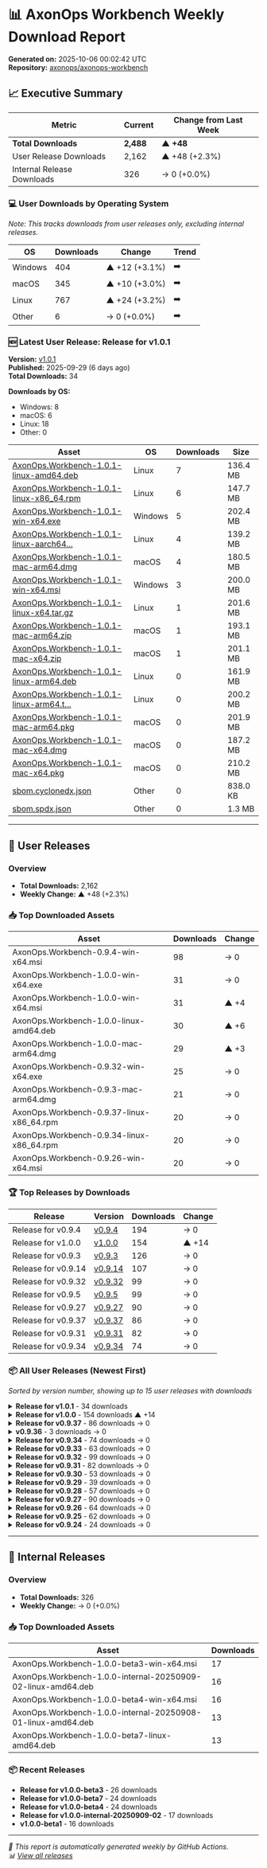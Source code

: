 # 📊 AxonOps Workbench Weekly Download Report

**Generated on:** 2025-10-06 00:02:42 UTC  
**Repository:** [axonops/axonops-workbench](https://github.com/axonops/axonops-workbench)

## 📈 Executive Summary

| Metric | Current | Change from Last Week |
|--------|---------|----------------------|
| **Total Downloads** | **2,488** | **▲ +48** |
| User Release Downloads | 2,162 | ▲ +48 (+2.3%) |
| Internal Release Downloads | 326 | → 0 (+0.0%) |

### 💻 User Downloads by Operating System

_Note: This tracks downloads from user releases only, excluding internal releases._

| OS | Downloads | Change | Trend |
|----|-----------|--------|-------|
| Windows | 404 | ▲ +12 (+3.1%) | ➡️ |
| macOS | 345 | ▲ +10 (+3.0%) | ➡️ |
| Linux | 767 | ▲ +24 (+3.2%) | ➡️ |
| Other | 6 | → 0 (+0.0%) | ➡️ |

### 🆕 Latest User Release: Release for v1.0.1

**Version:** [v1.0.1](https://github.com/axonops/axonops-workbench/releases/tag/v1.0.1)  
**Published:** 2025-09-29 (6 days ago)  
**Total Downloads:** 34

**Downloads by OS:**
- Windows: 8
- macOS: 6
- Linux: 18
- Other: 0

| Asset | OS | Downloads | Size |
|-------|----|-----------|------|
| [AxonOps.Workbench-1.0.1-linux-amd64.deb](https://github.com/axonops/axonops-workbench/releases/download/v1.0.1/AxonOps.Workbench-1.0.1-linux-amd64.deb) | Linux | 7 | 136.4 MB |
| [AxonOps.Workbench-1.0.1-linux-x86_64.rpm](https://github.com/axonops/axonops-workbench/releases/download/v1.0.1/AxonOps.Workbench-1.0.1-linux-x86_64.rpm) | Linux | 6 | 147.7 MB |
| [AxonOps.Workbench-1.0.1-win-x64.exe](https://github.com/axonops/axonops-workbench/releases/download/v1.0.1/AxonOps.Workbench-1.0.1-win-x64.exe) | Windows | 5 | 202.4 MB |
| [AxonOps.Workbench-1.0.1-linux-aarch64...](https://github.com/axonops/axonops-workbench/releases/download/v1.0.1/AxonOps.Workbench-1.0.1-linux-aarch64.rpm) | Linux | 4 | 139.2 MB |
| [AxonOps.Workbench-1.0.1-mac-arm64.dmg](https://github.com/axonops/axonops-workbench/releases/download/v1.0.1/AxonOps.Workbench-1.0.1-mac-arm64.dmg) | macOS | 4 | 180.5 MB |
| [AxonOps.Workbench-1.0.1-win-x64.msi](https://github.com/axonops/axonops-workbench/releases/download/v1.0.1/AxonOps.Workbench-1.0.1-win-x64.msi) | Windows | 3 | 200.0 MB |
| [AxonOps.Workbench-1.0.1-linux-x64.tar.gz](https://github.com/axonops/axonops-workbench/releases/download/v1.0.1/AxonOps.Workbench-1.0.1-linux-x64.tar.gz) | Linux | 1 | 201.6 MB |
| [AxonOps.Workbench-1.0.1-mac-arm64.zip](https://github.com/axonops/axonops-workbench/releases/download/v1.0.1/AxonOps.Workbench-1.0.1-mac-arm64.zip) | macOS | 1 | 193.1 MB |
| [AxonOps.Workbench-1.0.1-mac-x64.zip](https://github.com/axonops/axonops-workbench/releases/download/v1.0.1/AxonOps.Workbench-1.0.1-mac-x64.zip) | macOS | 1 | 201.1 MB |
| [AxonOps.Workbench-1.0.1-linux-arm64.deb](https://github.com/axonops/axonops-workbench/releases/download/v1.0.1/AxonOps.Workbench-1.0.1-linux-arm64.deb) | Linux | 0 | 161.9 MB |
| [AxonOps.Workbench-1.0.1-linux-arm64.t...](https://github.com/axonops/axonops-workbench/releases/download/v1.0.1/AxonOps.Workbench-1.0.1-linux-arm64.tar.gz) | Linux | 0 | 200.2 MB |
| [AxonOps.Workbench-1.0.1-mac-arm64.pkg](https://github.com/axonops/axonops-workbench/releases/download/v1.0.1/AxonOps.Workbench-1.0.1-mac-arm64.pkg) | macOS | 0 | 201.9 MB |
| [AxonOps.Workbench-1.0.1-mac-x64.dmg](https://github.com/axonops/axonops-workbench/releases/download/v1.0.1/AxonOps.Workbench-1.0.1-mac-x64.dmg) | macOS | 0 | 187.2 MB |
| [AxonOps.Workbench-1.0.1-mac-x64.pkg](https://github.com/axonops/axonops-workbench/releases/download/v1.0.1/AxonOps.Workbench-1.0.1-mac-x64.pkg) | macOS | 0 | 210.2 MB |
| [sbom.cyclonedx.json](https://github.com/axonops/axonops-workbench/releases/download/v1.0.1/sbom.cyclonedx.json) | Other | 0 | 838.0 KB |
| [sbom.spdx.json](https://github.com/axonops/axonops-workbench/releases/download/v1.0.1/sbom.spdx.json) | Other | 0 | 1.3 MB |

---

## 🚀 User Releases

### Overview
- **Total Downloads:** 2,162
- **Weekly Change:** ▲ +48 (+2.3%)

### 📥 Top Downloaded Assets

| Asset | Downloads | Change |
|-------|-----------|--------|
| AxonOps.Workbench-0.9.4-win-x64.msi | 98 | → 0 |
| AxonOps.Workbench-1.0.0-win-x64.exe | 31 | → 0 |
| AxonOps.Workbench-1.0.0-win-x64.msi | 31 | ▲ +4 |
| AxonOps.Workbench-1.0.0-linux-amd64.deb | 30 | ▲ +6 |
| AxonOps.Workbench-1.0.0-mac-arm64.dmg | 29 | ▲ +3 |
| AxonOps.Workbench-0.9.32-win-x64.exe | 25 | → 0 |
| AxonOps.Workbench-0.9.3-mac-arm64.dmg | 21 | → 0 |
| AxonOps.Workbench-0.9.37-linux-x86_64.rpm | 20 | → 0 |
| AxonOps.Workbench-0.9.34-linux-x86_64.rpm | 20 | → 0 |
| AxonOps.Workbench-0.9.26-win-x64.msi | 20 | → 0 |

### 🏆 Top Releases by Downloads

| Release | Version | Downloads | Change |
|---------|---------|-----------|--------|
| Release for v0.9.4 | [v0.9.4](https://github.com/axonops/axonops-workbench/releases/tag/v0.9.4) | 194 | → 0 |
| Release for v1.0.0 | [v1.0.0](https://github.com/axonops/axonops-workbench/releases/tag/v1.0.0) | 154 | ▲ +14 |
| Release for v0.9.3 | [v0.9.3](https://github.com/axonops/axonops-workbench/releases/tag/v0.9.3) | 126 | → 0 |
| Release for v0.9.14 | [v0.9.14](https://github.com/axonops/axonops-workbench/releases/tag/v0.9.14) | 107 | → 0 |
| Release for v0.9.32 | [v0.9.32](https://github.com/axonops/axonops-workbench/releases/tag/v0.9.32) | 99 | → 0 |
| Release for v0.9.5 | [v0.9.5](https://github.com/axonops/axonops-workbench/releases/tag/v0.9.5) | 99 | → 0 |
| Release for v0.9.27 | [v0.9.27](https://github.com/axonops/axonops-workbench/releases/tag/v0.9.27) | 90 | → 0 |
| Release for v0.9.37 | [v0.9.37](https://github.com/axonops/axonops-workbench/releases/tag/v0.9.37) | 86 | → 0 |
| Release for v0.9.31 | [v0.9.31](https://github.com/axonops/axonops-workbench/releases/tag/v0.9.31) | 82 | → 0 |
| Release for v0.9.34 | [v0.9.34](https://github.com/axonops/axonops-workbench/releases/tag/v0.9.34) | 74 | → 0 |

### 📦 All User Releases (Newest First)

_Sorted by version number, showing up to 15 user releases with downloads_

<details>
<summary><strong>Release for v1.0.1</strong> - 34 downloads</summary>

- **Version:** [v1.0.1](https://github.com/axonops/axonops-workbench/releases/tag/v1.0.1)
- **Published:** 2025-09-29
- **Total Downloads:** 34

| Asset | Downloads | Size | Link |
|-------|-----------|------|------|
| AxonOps.Workbench-1.0.1-linux-amd64.deb | 7 | 136.4 MB | [⬇](https://github.com/axonops/axonops-workbench/releases/download/v1.0.1/AxonOps.Workbench-1.0.1-linux-amd64.deb) |
| AxonOps.Workbench-1.0.1-linux-x86_64.rpm | 6 | 147.7 MB | [⬇](https://github.com/axonops/axonops-workbench/releases/download/v1.0.1/AxonOps.Workbench-1.0.1-linux-x86_64.rpm) |
| AxonOps.Workbench-1.0.1-win-x64.exe | 5 | 202.4 MB | [⬇](https://github.com/axonops/axonops-workbench/releases/download/v1.0.1/AxonOps.Workbench-1.0.1-win-x64.exe) |
| AxonOps.Workbench-1.0.1-linux-aarch64... | 4 | 139.2 MB | [⬇](https://github.com/axonops/axonops-workbench/releases/download/v1.0.1/AxonOps.Workbench-1.0.1-linux-aarch64.rpm) |
| AxonOps.Workbench-1.0.1-mac-arm64.dmg | 4 | 180.5 MB | [⬇](https://github.com/axonops/axonops-workbench/releases/download/v1.0.1/AxonOps.Workbench-1.0.1-mac-arm64.dmg) |

</details>

<details>
<summary><strong>Release for v1.0.0</strong> - 154 downloads ▲ +14</summary>

- **Version:** [v1.0.0](https://github.com/axonops/axonops-workbench/releases/tag/v1.0.0)
- **Published:** 2025-09-09
- **Total Downloads:** 154

| Asset | Downloads | Size | Link |
|-------|-----------|------|------|
| AxonOps.Workbench-1.0.0-win-x64.exe | 31 | 188.0 MB | [⬇](https://github.com/axonops/axonops-workbench/releases/download/v1.0.0/AxonOps.Workbench-1.0.0-win-x64.exe) |
| AxonOps.Workbench-1.0.0-win-x64.msi | 31 | 186.4 MB | [⬇](https://github.com/axonops/axonops-workbench/releases/download/v1.0.0/AxonOps.Workbench-1.0.0-win-x64.msi) |
| AxonOps.Workbench-1.0.0-linux-amd64.deb | 30 | 131.0 MB | [⬇](https://github.com/axonops/axonops-workbench/releases/download/v1.0.0/AxonOps.Workbench-1.0.0-linux-amd64.deb) |
| AxonOps.Workbench-1.0.0-mac-arm64.dmg | 29 | 168.3 MB | [⬇](https://github.com/axonops/axonops-workbench/releases/download/v1.0.0/AxonOps.Workbench-1.0.0-mac-arm64.dmg) |
| AxonOps.Workbench-1.0.0-linux-x86_64.rpm | 4 | 132.7 MB | [⬇](https://github.com/axonops/axonops-workbench/releases/download/v1.0.0/AxonOps.Workbench-1.0.0-linux-x86_64.rpm) |

</details>

<details>
<summary><strong>Release for v0.9.37</strong> - 86 downloads → 0</summary>

- **Version:** [v0.9.37](https://github.com/axonops/axonops-workbench/releases/tag/v0.9.37)
- **Published:** 2025-08-26
- **Total Downloads:** 86

| Asset | Downloads | Size | Link |
|-------|-----------|------|------|
| AxonOps.Workbench-0.9.37-linux-x86_64... | 20 | 132.4 MB | [⬇](https://github.com/axonops/axonops-workbench/releases/download/v0.9.37/AxonOps.Workbench-0.9.37-linux-x86_64.rpm) |
| AxonOps.Workbench-0.9.37-linux-aarch6... | 13 | 127.8 MB | [⬇](https://github.com/axonops/axonops-workbench/releases/download/v0.9.37/AxonOps.Workbench-0.9.37-linux-aarch64.rpm) |
| AxonOps.Workbench-0.9.37-linux-amd64.deb | 11 | 133.0 MB | [⬇](https://github.com/axonops/axonops-workbench/releases/download/v0.9.37/AxonOps.Workbench-0.9.37-linux-amd64.deb) |
| AxonOps.Workbench-0.9.37-win-x64.exe | 8 | 187.9 MB | [⬇](https://github.com/axonops/axonops-workbench/releases/download/v0.9.37/AxonOps.Workbench-0.9.37-win-x64.exe) |
| AxonOps.Workbench-0.9.37-win-x64.msi | 6 | 186.3 MB | [⬇](https://github.com/axonops/axonops-workbench/releases/download/v0.9.37/AxonOps.Workbench-0.9.37-win-x64.msi) |

</details>

<details>
<summary><strong>v0.9.36</strong> - 3 downloads → 0</summary>

- **Version:** [v0.9.36](https://github.com/axonops/axonops-workbench/releases/tag/v0.9.36)
- **Published:** 2025-08-26
- **Total Downloads:** 3

| Asset | Downloads | Size | Link |
|-------|-----------|------|------|
| AxonOps.Workbench-0.9.36-linux-aarch6... | 1 | 109.0 B | [⬇](https://github.com/axonops/axonops-workbench/releases/download/v0.9.36/AxonOps.Workbench-0.9.36-linux-aarch64.rpm.sha256sum) |
| AxonOps.Workbench-0.9.36-linux-arm64.... | 1 | 107.0 B | [⬇](https://github.com/axonops/axonops-workbench/releases/download/v0.9.36/AxonOps.Workbench-0.9.36-linux-arm64.deb.sha256sum) |
| AxonOps.Workbench-0.9.36-linux-arm64.... | 1 | 110.0 B | [⬇](https://github.com/axonops/axonops-workbench/releases/download/v0.9.36/AxonOps.Workbench-0.9.36-linux-arm64.tar.gz.sha256sum) |
| AxonOps.Workbench-0.9.36-linux-aarch6... | 0 | 127.8 MB | [⬇](https://github.com/axonops/axonops-workbench/releases/download/v0.9.36/AxonOps.Workbench-0.9.36-linux-aarch64.rpm) |
| AxonOps.Workbench-0.9.36-linux-arm64.deb | 0 | 156.5 MB | [⬇](https://github.com/axonops/axonops-workbench/releases/download/v0.9.36/AxonOps.Workbench-0.9.36-linux-arm64.deb) |

</details>

<details>
<summary><strong>Release for v0.9.34</strong> - 74 downloads → 0</summary>

- **Version:** [v0.9.34](https://github.com/axonops/axonops-workbench/releases/tag/v0.9.34)
- **Published:** 2025-08-08
- **Total Downloads:** 74

| Asset | Downloads | Size | Link |
|-------|-----------|------|------|
| AxonOps.Workbench-0.9.34-linux-x86_64... | 20 | 132.4 MB | [⬇](https://github.com/axonops/axonops-workbench/releases/download/v0.9.34/AxonOps.Workbench-0.9.34-linux-x86_64.rpm) |
| AxonOps.Workbench-0.9.34-mac-arm64.dmg | 12 | 168.0 MB | [⬇](https://github.com/axonops/axonops-workbench/releases/download/v0.9.34/AxonOps.Workbench-0.9.34-mac-arm64.dmg) |
| AxonOps.Workbench-0.9.34-linux-aarch6... | 7 | 127.6 MB | [⬇](https://github.com/axonops/axonops-workbench/releases/download/v0.9.34/AxonOps.Workbench-0.9.34-linux-aarch64.rpm) |
| AxonOps.Workbench-0.9.34-win-x64.msi | 6 | 186.0 MB | [⬇](https://github.com/axonops/axonops-workbench/releases/download/v0.9.34/AxonOps.Workbench-0.9.34-win-x64.msi) |
| AxonOps.Workbench-0.9.34-linux-amd64.deb | 4 | 131.5 MB | [⬇](https://github.com/axonops/axonops-workbench/releases/download/v0.9.34/AxonOps.Workbench-0.9.34-linux-amd64.deb) |

</details>

<details>
<summary><strong>Release for v0.9.33</strong> - 63 downloads → 0</summary>

- **Version:** [v0.9.33](https://github.com/axonops/axonops-workbench/releases/tag/v0.9.33)
- **Published:** 2025-07-30
- **Total Downloads:** 63

| Asset | Downloads | Size | Link |
|-------|-----------|------|------|
| AxonOps.Workbench-0.9.33-linux-x86_64... | 11 | 132.4 MB | [⬇](https://github.com/axonops/axonops-workbench/releases/download/v0.9.33/AxonOps.Workbench-0.9.33-linux-x86_64.rpm) |
| AxonOps.Workbench-0.9.33-linux-aarch6... | 10 | 127.6 MB | [⬇](https://github.com/axonops/axonops-workbench/releases/download/v0.9.33/AxonOps.Workbench-0.9.33-linux-aarch64.rpm) |
| AxonOps.Workbench-0.9.33-win-x64.msi | 7 | 186.0 MB | [⬇](https://github.com/axonops/axonops-workbench/releases/download/v0.9.33/AxonOps.Workbench-0.9.33-win-x64.msi) |
| AxonOps.Workbench-0.9.33-linux-amd64.deb | 5 | 132.6 MB | [⬇](https://github.com/axonops/axonops-workbench/releases/download/v0.9.33/AxonOps.Workbench-0.9.33-linux-amd64.deb) |
| AxonOps.Workbench-0.9.33-win-x64.exe | 5 | 187.5 MB | [⬇](https://github.com/axonops/axonops-workbench/releases/download/v0.9.33/AxonOps.Workbench-0.9.33-win-x64.exe) |

</details>

<details>
<summary><strong>Release for v0.9.32</strong> - 99 downloads → 0</summary>

- **Version:** [v0.9.32](https://github.com/axonops/axonops-workbench/releases/tag/v0.9.32)
- **Published:** 2025-07-13
- **Total Downloads:** 99

| Asset | Downloads | Size | Link |
|-------|-----------|------|------|
| AxonOps.Workbench-0.9.32-win-x64.exe | 25 | 187.2 MB | [⬇](https://github.com/axonops/axonops-workbench/releases/download/v0.9.32/AxonOps.Workbench-0.9.32-win-x64.exe) |
| AxonOps.Workbench-0.9.32-linux-x86_64... | 19 | 132.0 MB | [⬇](https://github.com/axonops/axonops-workbench/releases/download/v0.9.32/AxonOps.Workbench-0.9.32-linux-x86_64.rpm) |
| AxonOps.Workbench-0.9.32-linux-aarch6... | 12 | 127.3 MB | [⬇](https://github.com/axonops/axonops-workbench/releases/download/v0.9.32/AxonOps.Workbench-0.9.32-linux-aarch64.rpm) |
| AxonOps.Workbench-0.9.32-mac-arm64.dmg | 9 | 167.5 MB | [⬇](https://github.com/axonops/axonops-workbench/releases/download/v0.9.32/AxonOps.Workbench-0.9.32-mac-arm64.dmg) |
| AxonOps.Workbench-0.9.32-win-x64.msi | 9 | 185.8 MB | [⬇](https://github.com/axonops/axonops-workbench/releases/download/v0.9.32/AxonOps.Workbench-0.9.32-win-x64.msi) |

</details>

<details>
<summary><strong>Release for v0.9.31</strong> - 82 downloads → 0</summary>

- **Version:** [v0.9.31](https://github.com/axonops/axonops-workbench/releases/tag/v0.9.31)
- **Published:** 2025-06-25
- **Total Downloads:** 82

| Asset | Downloads | Size | Link |
|-------|-----------|------|------|
| AxonOps.Workbench-0.9.31-linux-x86_64... | 18 | 129.5 MB | [⬇](https://github.com/axonops/axonops-workbench/releases/download/v0.9.31/AxonOps.Workbench-0.9.31-linux-x86_64.rpm) |
| AxonOps.Workbench-0.9.31-mac-arm64.dmg | 12 | 164.3 MB | [⬇](https://github.com/axonops/axonops-workbench/releases/download/v0.9.31/AxonOps.Workbench-0.9.31-mac-arm64.dmg) |
| AxonOps.Workbench-0.9.31-linux-aarch6... | 10 | 124.8 MB | [⬇](https://github.com/axonops/axonops-workbench/releases/download/v0.9.31/AxonOps.Workbench-0.9.31-linux-aarch64.rpm) |
| AxonOps.Workbench-0.9.31-win-x64.msi | 8 | 183.3 MB | [⬇](https://github.com/axonops/axonops-workbench/releases/download/v0.9.31/AxonOps.Workbench-0.9.31-win-x64.msi) |
| AxonOps.Workbench-0.9.31-linux-amd64.deb | 6 | 129.2 MB | [⬇](https://github.com/axonops/axonops-workbench/releases/download/v0.9.31/AxonOps.Workbench-0.9.31-linux-amd64.deb) |

</details>

<details>
<summary><strong>Release for v0.9.30</strong> - 53 downloads → 0</summary>

- **Version:** [v0.9.30](https://github.com/axonops/axonops-workbench/releases/tag/v0.9.30)
- **Published:** 2025-06-24
- **Total Downloads:** 53

| Asset | Downloads | Size | Link |
|-------|-----------|------|------|
| AxonOps.Workbench-0.9.30-linux-x86_64... | 16 | 129.5 MB | [⬇](https://github.com/axonops/axonops-workbench/releases/download/v0.9.30/AxonOps.Workbench-0.9.30-linux-x86_64.rpm) |
| AxonOps.Workbench-0.9.30-linux-aarch6... | 11 | 124.8 MB | [⬇](https://github.com/axonops/axonops-workbench/releases/download/v0.9.30/AxonOps.Workbench-0.9.30-linux-aarch64.rpm) |
| AxonOps.Workbench-0.9.30-win-x64.msi.... | 3 | 103.0 B | [⬇](https://github.com/axonops/axonops-workbench/releases/download/v0.9.30/AxonOps.Workbench-0.9.30-win-x64.msi.sha256sum) |
| AxonOps.Workbench-0.9.30-mac-arm64.dmg | 2 | 164.3 MB | [⬇](https://github.com/axonops/axonops-workbench/releases/download/v0.9.30/AxonOps.Workbench-0.9.30-mac-arm64.dmg) |
| AxonOps.Workbench-0.9.30-mac-arm64.zi... | 2 | 105.0 B | [⬇](https://github.com/axonops/axonops-workbench/releases/download/v0.9.30/AxonOps.Workbench-0.9.30-mac-arm64.zip.sha256sum) |

</details>

<details>
<summary><strong>Release for v0.9.29</strong> - 39 downloads → 0</summary>

- **Version:** [v0.9.29](https://github.com/axonops/axonops-workbench/releases/tag/v0.9.29)
- **Published:** 2025-06-23
- **Total Downloads:** 39

| Asset | Downloads | Size | Link |
|-------|-----------|------|------|
| AxonOps.Workbench-0.9.29-linux-aarch6... | 11 | 124.7 MB | [⬇](https://github.com/axonops/axonops-workbench/releases/download/v0.9.29/AxonOps.Workbench-0.9.29-linux-aarch64.rpm) |
| AxonOps.Workbench-0.9.29-linux-x86_64... | 9 | 129.6 MB | [⬇](https://github.com/axonops/axonops-workbench/releases/download/v0.9.29/AxonOps.Workbench-0.9.29-linux-x86_64.rpm) |
| AxonOps.Workbench-0.9.29-mac-arm64.zi... | 2 | 105.0 B | [⬇](https://github.com/axonops/axonops-workbench/releases/download/v0.9.29/AxonOps.Workbench-0.9.29-mac-arm64.zip.sha256sum) |
| AxonOps.Workbench-0.9.29-mac-x64.zip.... | 2 | 103.0 B | [⬇](https://github.com/axonops/axonops-workbench/releases/download/v0.9.29/AxonOps.Workbench-0.9.29-mac-x64.zip.sha256sum) |
| AxonOps.Workbench-0.9.29-win-x64.msi.... | 2 | 103.0 B | [⬇](https://github.com/axonops/axonops-workbench/releases/download/v0.9.29/AxonOps.Workbench-0.9.29-win-x64.msi.sha256sum) |

</details>

<details>
<summary><strong>Release for v0.9.28</strong> - 57 downloads → 0</summary>

- **Version:** [v0.9.28](https://github.com/axonops/axonops-workbench/releases/tag/v0.9.28)
- **Published:** 2025-06-16
- **Total Downloads:** 57

| Asset | Downloads | Size | Link |
|-------|-----------|------|------|
| AxonOps.Workbench-0.9.28-linux-x86_64... | 14 | 129.6 MB | [⬇](https://github.com/axonops/axonops-workbench/releases/download/v0.9.28/AxonOps.Workbench-0.9.28-linux-x86_64.rpm) |
| AxonOps.Workbench-0.9.28-linux-aarch6... | 11 | 124.7 MB | [⬇](https://github.com/axonops/axonops-workbench/releases/download/v0.9.28/AxonOps.Workbench-0.9.28-linux-aarch64.rpm) |
| AxonOps.Workbench-0.9.28-win-x64.exe | 5 | 184.3 MB | [⬇](https://github.com/axonops/axonops-workbench/releases/download/v0.9.28/AxonOps.Workbench-0.9.28-win-x64.exe) |
| AxonOps.Workbench-0.9.28-linux-amd64.deb | 4 | 129.2 MB | [⬇](https://github.com/axonops/axonops-workbench/releases/download/v0.9.28/AxonOps.Workbench-0.9.28-linux-amd64.deb) |
| AxonOps.Workbench-0.9.28-mac-arm64.dmg | 3 | 164.2 MB | [⬇](https://github.com/axonops/axonops-workbench/releases/download/v0.9.28/AxonOps.Workbench-0.9.28-mac-arm64.dmg) |

</details>

<details>
<summary><strong>Release for v0.9.27</strong> - 90 downloads → 0</summary>

- **Version:** [v0.9.27](https://github.com/axonops/axonops-workbench/releases/tag/v0.9.27)
- **Published:** 2025-06-04
- **Total Downloads:** 90

| Asset | Downloads | Size | Link |
|-------|-----------|------|------|
| AxonOps.Workbench-0.9.27-mac-arm64.dmg | 17 | 159.5 MB | [⬇](https://github.com/axonops/axonops-workbench/releases/download/v0.9.27/AxonOps.Workbench-0.9.27-mac-arm64.dmg) |
| AxonOps.Workbench-0.9.27-linux-x86_64... | 15 | 129.5 MB | [⬇](https://github.com/axonops/axonops-workbench/releases/download/v0.9.27/AxonOps.Workbench-0.9.27-linux-x86_64.rpm) |
| AxonOps.Workbench-0.9.27-win-x64.msi | 12 | 174.6 MB | [⬇](https://github.com/axonops/axonops-workbench/releases/download/v0.9.27/AxonOps.Workbench-0.9.27-win-x64.msi) |
| AxonOps.Workbench-0.9.27-linux-aarch6... | 9 | 124.4 MB | [⬇](https://github.com/axonops/axonops-workbench/releases/download/v0.9.27/AxonOps.Workbench-0.9.27-linux-aarch64.rpm) |
| AxonOps.Workbench-0.9.27-win-x64.exe | 8 | 173.3 MB | [⬇](https://github.com/axonops/axonops-workbench/releases/download/v0.9.27/AxonOps.Workbench-0.9.27-win-x64.exe) |

</details>

<details>
<summary><strong>Release for v0.9.26</strong> - 64 downloads → 0</summary>

- **Version:** [v0.9.26](https://github.com/axonops/axonops-workbench/releases/tag/v0.9.26)
- **Published:** 2025-06-02
- **Total Downloads:** 64

| Asset | Downloads | Size | Link |
|-------|-----------|------|------|
| AxonOps.Workbench-0.9.26-win-x64.msi | 20 | 174.5 MB | [⬇](https://github.com/axonops/axonops-workbench/releases/download/v0.9.26/AxonOps.Workbench-0.9.26-win-x64.msi) |
| AxonOps.Workbench-0.9.26-linux-x86_64... | 12 | 129.5 MB | [⬇](https://github.com/axonops/axonops-workbench/releases/download/v0.9.26/AxonOps.Workbench-0.9.26-linux-x86_64.rpm) |
| AxonOps.Workbench-0.9.26-linux-aarch6... | 11 | 124.4 MB | [⬇](https://github.com/axonops/axonops-workbench/releases/download/v0.9.26/AxonOps.Workbench-0.9.26-linux-aarch64.rpm) |
| AxonOps.Workbench-0.9.26-mac-arm64.dmg | 2 | 159.4 MB | [⬇](https://github.com/axonops/axonops-workbench/releases/download/v0.9.26/AxonOps.Workbench-0.9.26-mac-arm64.dmg) |
| AxonOps.Workbench-0.9.26-mac-arm64.zi... | 2 | 105.0 B | [⬇](https://github.com/axonops/axonops-workbench/releases/download/v0.9.26/AxonOps.Workbench-0.9.26-mac-arm64.zip.sha256sum) |

</details>

<details>
<summary><strong>Release for v0.9.25</strong> - 62 downloads → 0</summary>

- **Version:** [v0.9.25](https://github.com/axonops/axonops-workbench/releases/tag/v0.9.25)
- **Published:** 2025-05-21
- **Total Downloads:** 62

| Asset | Downloads | Size | Link |
|-------|-----------|------|------|
| AxonOps.Workbench-0.9.25-linux-x86_64... | 13 | 129.5 MB | [⬇](https://github.com/axonops/axonops-workbench/releases/download/v0.9.25/AxonOps.Workbench-0.9.25-linux-x86_64.rpm) |
| AxonOps.Workbench-0.9.25-mac-arm64.dmg | 12 | 159.2 MB | [⬇](https://github.com/axonops/axonops-workbench/releases/download/v0.9.25/AxonOps.Workbench-0.9.25-mac-arm64.dmg) |
| AxonOps.Workbench-0.9.25-linux-aarch6... | 10 | 124.4 MB | [⬇](https://github.com/axonops/axonops-workbench/releases/download/v0.9.25/AxonOps.Workbench-0.9.25-linux-aarch64.rpm) |
| AxonOps.Workbench-0.9.25-win-x64.msi | 5 | 174.5 MB | [⬇](https://github.com/axonops/axonops-workbench/releases/download/v0.9.25/AxonOps.Workbench-0.9.25-win-x64.msi) |
| AxonOps.Workbench-0.9.25-mac-arm64.zip | 4 | 170.3 MB | [⬇](https://github.com/axonops/axonops-workbench/releases/download/v0.9.25/AxonOps.Workbench-0.9.25-mac-arm64.zip) |

</details>

<details>
<summary><strong>Release for v0.9.24</strong> - 24 downloads → 0</summary>

- **Version:** [v0.9.24](https://github.com/axonops/axonops-workbench/releases/tag/v0.9.24)
- **Published:** 2025-05-21
- **Total Downloads:** 24

| Asset | Downloads | Size | Link |
|-------|-----------|------|------|
| AxonOps.Workbench-0.9.24-linux-aarch6... | 11 | 124.4 MB | [⬇](https://github.com/axonops/axonops-workbench/releases/download/v0.9.24/AxonOps.Workbench-0.9.24-linux-aarch64.rpm) |
| AxonOps.Workbench-0.9.24-linux-x86_64... | 9 | 129.5 MB | [⬇](https://github.com/axonops/axonops-workbench/releases/download/v0.9.24/AxonOps.Workbench-0.9.24-linux-x86_64.rpm) |
| AxonOps.Workbench-0.9.24-mac-arm64.zi... | 1 | 105.0 B | [⬇](https://github.com/axonops/axonops-workbench/releases/download/v0.9.24/AxonOps.Workbench-0.9.24-mac-arm64.zip.sha256sum) |
| AxonOps.Workbench-0.9.24-mac-x64.zip.... | 1 | 103.0 B | [⬇](https://github.com/axonops/axonops-workbench/releases/download/v0.9.24/AxonOps.Workbench-0.9.24-mac-x64.zip.sha256sum) |
| AxonOps.Workbench-0.9.24-win-x64.exe | 1 | 173.2 MB | [⬇](https://github.com/axonops/axonops-workbench/releases/download/v0.9.24/AxonOps.Workbench-0.9.24-win-x64.exe) |

</details>

---

## 🔧 Internal Releases

### Overview
- **Total Downloads:** 326
- **Weekly Change:** → 0 (+0.0%)

### 📥 Top Downloaded Assets

| Asset | Downloads |
|-------|-----------|
| AxonOps.Workbench-1.0.0-beta3-win-x64.msi | 17 |
| AxonOps.Workbench-1.0.0-internal-20250909-02-linux-amd64.deb | 16 |
| AxonOps.Workbench-1.0.0-beta4-win-x64.msi | 16 |
| AxonOps.Workbench-1.0.0-internal-20250908-01-linux-amd64.deb | 13 |
| AxonOps.Workbench-1.0.0-beta7-linux-amd64.deb | 13 |

### 📦 Recent Releases

- **Release for v1.0.0-beta3** - 26 downloads
- **Release for v1.0.0-beta7** - 24 downloads
- **Release for v1.0.0-beta4** - 24 downloads
- **Release for v1.0.0-internal-20250909-02** - 17 downloads
- **v1.0.0-beta1** - 16 downloads

---

*📅 This report is automatically generated weekly by GitHub Actions.*  
*📊 [View all releases](https://github.com/axonops/axonops-workbench/releases)*
